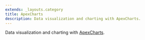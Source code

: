 ```yaml
---
extends: _layouts.category
title: ApexCharts
description: Data visualization and charting with ApexCharts.
---
```


Data visualization and charting with [ApexCharts](apexcharts.com/).
